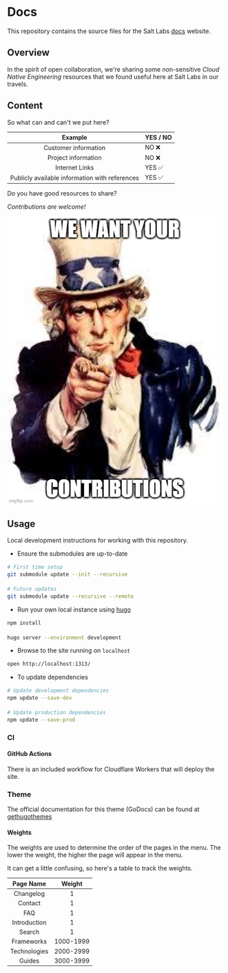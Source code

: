 # Docs

This repository contains the source files for the Salt Labs [docs](https://docs.saltlabs.tech) website.

## Overview

In the spirit of open collaboration, we're sharing some non-sensitive _Cloud Native Engineering_ resources that we found useful here at Salt Labs in our travels.

## Content

So what can and can't we put here?

|                    Example                     | YES / NO |
| :--------------------------------------------: | :------- |
|              Customer information              | NO ❌    |
|              Project information               | NO ❌    |
|                 Internet Links                 | YES ✅   |
| Publicly available information with references | YES ✅   |

Do you have good resources to share?

_Contributions are welcome!_

![Contributions](/assets/images/meme/contributions.png)

## Usage

Local development instructions for working with this repository.

- Ensure the submodules are up-to-date

```bash
# First time setup
git submodule update --init --recursive

# Future updates
git submodule update --recursive --remote
```

- Run your own local instance using [hugo](https://gohugo.io)

```bash
npm install

hugo server --environment development
```

- Browse to the site running on `localhost`

```bash
open http://localhost:1313/
```

- To update dependencies

```bash
# Update development dependencies
npm update --save-dev

# Update production dependencies
npm update --save-prod
```

### CI

#### GitHub Actions

There is an included workflow for Cloudflare Workers that will deploy the site.

### Theme

The official documentation for this theme (GoDocs) can be found at [gethugothemes](https://docs.gethugothemes.com/godocs/)

#### Weights

The weights are used to determine the order of the pages in the menu. The lower the weight, the higher the page will appear in the menu.

It can get a little confusing, so here's a table to track the weights.

|  Page Name   |  Weight   |
| :----------: | :-------: |
|  Changelog   |     1     |
|   Contact    |     1     |
|     FAQ      |     1     |
| Introduction |     1     |
|    Search    |     1     |
|  Frameworks  | 1000-1999 |
| Technologies | 2000-2999 |
|    Guides    | 3000-3999 |
